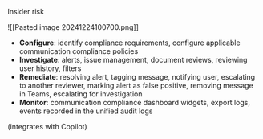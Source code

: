 Insider risk

![[Pasted image 20241224100700.png]]

- **Configure**: identify compliance requirements, configure applicable communication compliance policies
- **Investigate**: alerts, issue management, document reviews, reviewing user history, filters
- **Remediate**: resolving alert, tagging message, notifying user, escalating to another reviewer, marking alert as false positive, removing message in Teams, escalating for investigation
- **Monitor**: communication compliance dashboard widgets, export logs, events recorded in the unified audit logs

(integrates with Copilot)